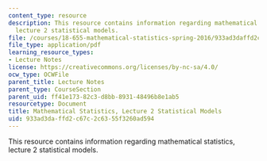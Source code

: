 ```yaml
---
content_type: resource
description: This resource contains information regarding mathematical statistics,
  lecture 2 statistical models.
file: /courses/18-655-mathematical-statistics-spring-2016/933ad3daffd2c67c2c6355f3260ad594_MIT18_655S16_LecNote2.pdf
file_type: application/pdf
learning_resource_types:
- Lecture Notes
license: https://creativecommons.org/licenses/by-nc-sa/4.0/
ocw_type: OCWFile
parent_title: Lecture Notes
parent_type: CourseSection
parent_uid: ff41e173-82c3-d8bb-8931-48496b8e1ab5
resourcetype: Document
title: Mathematical Statistics, Lecture 2 Statistical Models
uid: 933ad3da-ffd2-c67c-2c63-55f3260ad594
---
```

This resource contains information regarding mathematical statistics, lecture 2 statistical models.